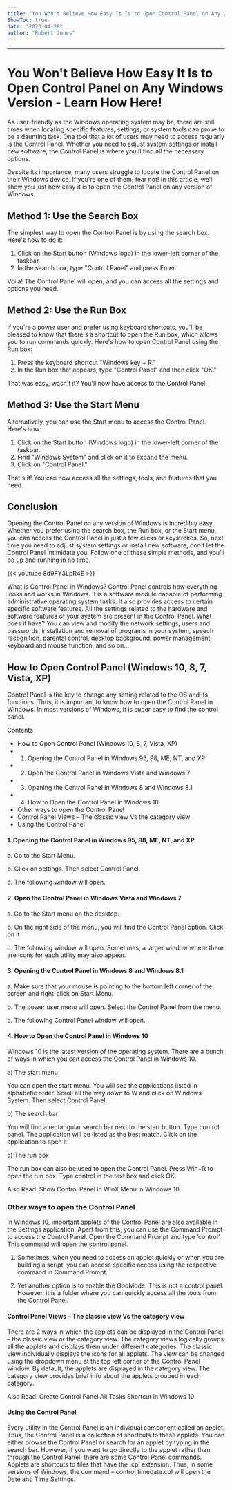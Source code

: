 ```yaml
---
title: "You Won't Believe How Easy It Is to Open Control Panel on Any Windows Version - Learn How Here!"
ShowToc: true 
date: "2023-04-28"
author: "Robert Jones"
---
```

*****
# You Won't Believe How Easy It Is to Open Control Panel on Any Windows Version - Learn How Here!

As user-friendly as the Windows operating system may be, there are still times when locating specific features, settings, or system tools can prove to be a daunting task. One tool that a lot of users may need to access regularly is the Control Panel. Whether you need to adjust system settings or install new software, the Control Panel is where you'll find all the necessary options.

Despite its importance, many users struggle to locate the Control Panel on their Windows device. If you're one of them, fear not! In this article, we'll show you just how easy it is to open the Control Panel on any version of Windows.

## Method 1: Use the Search Box

The simplest way to open the Control Panel is by using the search box. Here's how to do it:

1. Click on the Start button (Windows logo) in the lower-left corner of the taskbar.
2. In the search box, type "Control Panel" and press Enter.

Voila! The Control Panel will open, and you can access all the settings and options you need.

## Method 2: Use the Run Box

If you're a power user and prefer using keyboard shortcuts, you'll be pleased to know that there's a shortcut to open the Run box, which allows you to run commands quickly. Here's how to open Control Panel using the Run box:

1. Press the keyboard shortcut "Windows key + R."
2. In the Run box that appears, type "Control Panel" and then click "OK."

That was easy, wasn't it? You'll now have access to the Control Panel.

## Method 3: Use the Start Menu

Alternatively, you can use the Start menu to access the Control Panel. Here's how:

1. Click on the Start button (Windows logo) in the lower-left corner of the taskbar.
2. Find "Windows System" and click on it to expand the menu.
3. Click on "Control Panel."

That's it! You can now access all the settings, tools, and features that you need.

## Conclusion

Opening the Control Panel on any version of Windows is incredibly easy. Whether you prefer using the search box, the Run box, or the Start menu, you can access the Control Panel in just a few clicks or keystrokes. So, next time you need to adjust system settings or install new software, don't let the Control Panel intimidate you. Follow one of these simple methods, and you'll be up and running in no time.

{{< youtube 8d9FY3LpR4E >}} 



What is Control Panel in Windows? Control Panel controls how everything looks and works in Windows. It is a software module capable of performing administrative operating system tasks. It also provides access to certain specific software features. All the settings related to the hardware and software features of your system are present in the Control Panel. What does it have? You can view and modify the network settings, users and passwords, installation and removal of programs in your system, speech recognition, parental control, desktop background, power management, keyboard and mouse function, and so on…
 

 
## How to Open Control Panel (Windows 10, 8, 7, Vista, XP)
 
Control Panel is the key to change any setting related to the OS and its functions. Thus, it is important to know how to open the Control Panel in Windows. In most versions of Windows, it is super easy to find the control panel.
 
Contents
 
- How to Open Control Panel (Windows 10, 8, 7, Vista, XP)
 - 1. Opening the Control Panel in Windows 95, 98, ME, NT, and XP
 - 2. Open the Control Panel in Windows Vista and Windows 7
 - 3. Opening the Control Panel in Windows 8 and Windows 8.1
 - 4. How to Open the Control Panel in Windows 10
 - Other ways to open the Control Panel
 - Control Panel Views – The classic view Vs the category view
 - Using the Control Panel

 
#### 1. Opening the Control Panel in Windows 95, 98, ME, NT, and XP
 
a. Go to the Start Menu.
 
b. Click on settings. Then select Control Panel.
 
c. The following window will open.
 
#### 2. Open the Control Panel in Windows Vista and Windows 7
 
a. Go to the Start menu on the desktop.
 
b. On the right side of the menu, you will find the Control Panel option. Click on it
 
c. The following window will open. Sometimes, a larger window where there are icons for each utility may also appear.
 
#### 3. Opening the Control Panel in Windows 8 and Windows 8.1
 
a. Make sure that your mouse is pointing to the bottom left corner of the screen and right-click on Start Menu.
 
b. The power user menu will open. Select the Control Panel from the menu.
 
c. The following Control Panel window will open.
 
#### 4. How to Open the Control Panel in Windows 10
 
Windows 10 is the latest version of the operating system. There are a bunch of ways in which you can access the Control Panel in Windows 10.
 
a) The start menu
 
You can open the start menu. You will see the applications listed in alphabetic order. Scroll all the way down to W and click on Windows System. Then select Control Panel.
 
b) The search bar
 
You will find a rectangular search bar next to the start button. Type control panel. The application will be listed as the best match. Click on the application to open it.
 
c) The run box
 
The run box can also be used to open the Control Panel. Press Win+R to open the run box. Type control in the text box and click OK.
 
Also Read: Show Control Panel in WinX Menu in Windows 10
 
### Other ways to open the Control Panel
 
In Windows 10, important applets of the Control Panel are also available in the Settings application. Apart from this, you can use the Command Prompt to access the Control Panel. Open the Command Prompt and type ‘control’. This command will open the control panel.
 
1. Sometimes, when you need to access an applet quickly or when you are building a script, you can access specific access using the respective command in Command Prompt.
 
2. Yet another option is to enable the GodMode. This is not a control panel. However, it is a folder where you can quickly access all the tools from the Control Panel.
 
#### Control Panel Views – The classic view Vs the category view
 
There are 2 ways in which the applets can be displayed in the Control Panel – the classic view or the category view. The category views logically groups all the applets and displays them under different categories. The classic view individually displays the icons for all applets. The view can be changed using the dropdown menu at the top left corner of the Control Panel window. By default, the applets are displayed in the category view. The category view provides brief info about the applets grouped in each category.
 
Also Read: Create Control Panel All Tasks Shortcut in Windows 10
 
#### Using the Control Panel
 
Every utility in the Control Panel is an individual component called an applet. Thus, the Control Panel is a collection of shortcuts to these applets. You can either browse the Control Panel or search for an applet by typing in the search bar. However, if you want to go directly to the applet rather than through the Control Panel, there are some Control Panel commands. Applets are shortcuts to files that have the .cpl extension. Thus, in some versions of Windows, the command – control timedate.cpl will open the Date and Time Settings.




